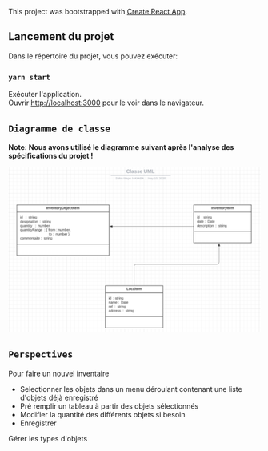 This project was bootstrapped with [Create React App](https://github.com/facebook/create-react-app).

## Lancement du projet

Dans le répertoire du projet, vous pouvez exécuter:

### `yarn start`

Exécuter l'application.<br />
Ouvrir [http://localhost:3000](http://localhost:3000) pour le voir dans le navigateur.

## `Diagramme de classe`

**Note: Nous avons utilisé le diagramme suivant après l'analyse des spécifications du projet !**

![diagramme de classe](https://github.com/mayabasolim/inventaire/blob/master/classDiagram.png)

## `Perspectives`

Pour faire un nouvel inventaire

-   Selectionner les objets dans un menu déroulant contenant une liste d'objets déjà enregistré
-   Pré remplir un tableau à partir des objets sélectionnés
-   Modifier la quantité des différents objets si besoin
-   Enregistrer

Gérer les types d'objets
